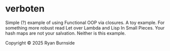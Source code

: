 # verboten

Simple (?) example of using Functional OOP via closures.
A toy example. 
For something more robust read Let over Lambda and Lisp In Small Pieces.
Your hash maps are not your salvation. Neither is this example.

Copyright © 2025 Ryan Burnside

